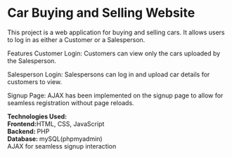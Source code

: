 <h1><b>Car Buying and Selling Website</b></h1>

This project is a web application for buying and selling cars. It allows users to log in as either a Customer or a Salesperson.

Features
Customer Login:
Customers can view only the cars uploaded by the Salesperson.

Salesperson Login:
Salespersons can log in and upload car details for customers to view.

Signup Page:
AJAX has been implemented on the signup page to allow for seamless registration without page reloads.

<b>Technologies Used:</b><br>
<b>Frontend:</b>HTML, CSS, JavaScript<br>
<b>Backend: </b>PHP<br>
<b>Database: </b>mySQL(phpmyadmin)<br>
AJAX for seamless signup interaction
